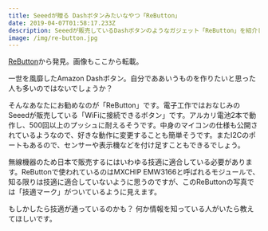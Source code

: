 ```yaml
---
title: Seeedが贈る Dashボタンみたいなやつ「ReButton」
date: 2019-04-07T01:58:17.233Z
description: Seeedが販売しているDashボタンのようなガジェット「ReButton」を紹介します。
image: /img/re-button.jpg
---
```

[ReButton](https://www.seeedstudio.com/ReButton-p-2930.html)から発見。画像もここから転載。

一世を風靡したAmazon Dashボタン。自分でああいうものを作りたいと思った人も多いのではないでしょうか？

そんなあなたにお勧めなのが「ReButton」です。電子工作ではおなじみのSeeedが販売している「WiFiに接続できるボタン」です。アルカリ電池2本で動作し、500回以上のプッシュに耐えるそうです。中身のマイコンの仕様も公開されているようなので、好きな動作に変更することも簡単そうです。またI2Cのポートもあるので、センサーや表示機などを付け足すこともできるでしょう。

無線機器のため日本で販売するにはいわゆる技適に適合している必要があります。ReButtonで使われているのはMXCHIP EMW3166と呼ばれるモジュールで、知る限りは技適に適合していないように思うのですが、このReButtonの写真では「技適マーク」がついているように見えます。

もしかしたら技適が通っているのかも？ 何か情報を知っている人がいたら教えてほしいです。
